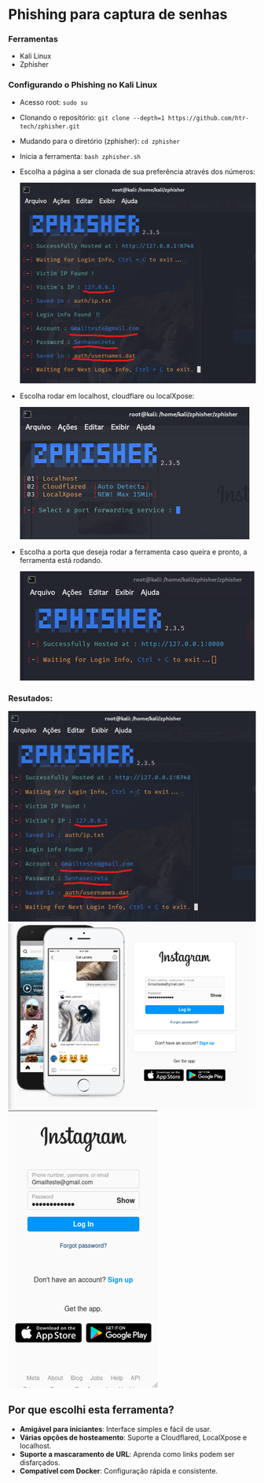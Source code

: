 # Phishing para captura de senhas

### Ferramentas

- Kali Linux
- Zphisher

### Configurando o Phishing no Kali Linux

- Acesso root: ``` sudo su ```
- Clonando o repositório: ``` git clone --depth=1 https://github.com/htr-tech/zphisher.git ```
- Mudando para o diretório (zphisher): ``` cd zphisher ```
- Inicia a ferramenta: ``` bash zphisher.sh ```
- Escolha a página a ser clonada de sua preferência através dos números:

  ![opcoes](hackeado.png)

- Escolha rodar em localhost, cloudflare ou localXpose:

  ![local](local.png)

- Escolha a porta que deseja rodar a ferramenta caso queira e pronto, a ferramenta está rodando.
  
  ![rodando](rodando.png)
  

### Resutados:
  ![Texto Alternativo](hackeado.png)
  ![web](web.png)
  ![mobile](mobile.png)

## Por que escolhi esta ferramenta?

- **Amigável para iniciantes**: Interface simples e fácil de usar.
- **Várias opções de hosteamento**: Suporte a Cloudflared, LocalXpose e localhost.
- **Suporte a mascaramento de URL**: Aprenda como links podem ser disfarçados.
- **Compatível com Docker**: Configuração rápida e consistente.
